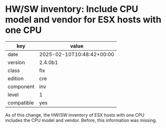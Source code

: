 [//]: # (werk v2)
# HW/SW inventory: Include CPU model and vendor for ESX hosts with one CPU

key        | value
---------- | ---
date       | 2025-02-10T10:48:42+00:00
version    | 2.4.0b1
class      | fix
edition    | cre
component  | inv
level      | 1
compatible | yes

As of this change, the HW/SW inventory of ESX hosts with one CPU includes the CPU model and vendor. Before, this information was missing.